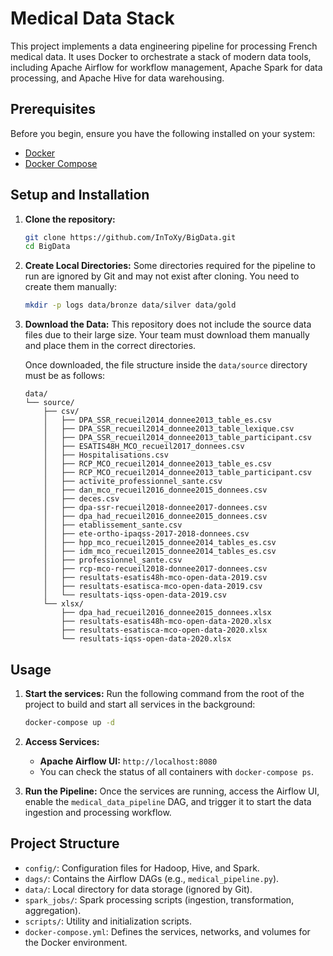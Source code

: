 # Medical Data Stack

This project implements a data engineering pipeline for processing French medical data. It uses Docker to orchestrate a stack of modern data tools, including Apache Airflow for workflow management, Apache Spark for data processing, and Apache Hive for data warehousing.

## Prerequisites

Before you begin, ensure you have the following installed on your system:
-   [Docker](https://docs.docker.com/get-docker/)
-   [Docker Compose](https://docs.docker.com/compose/install/)

## Setup and Installation

1.  **Clone the repository:**
    ```bash
    git clone https://github.com/InToXy/BigData.git
    cd BigData
    ```

2.  **Create Local Directories:**
    Some directories required for the pipeline to run are ignored by Git and may not exist after cloning. You need to create them manually:
    ```bash
    mkdir -p logs data/bronze data/silver data/gold
    ```

3.  **Download the Data:**
    This repository does not include the source data files due to their large size. Your team must download them manually and place them in the correct directories.

    Once downloaded, the file structure inside the `data/source` directory must be as follows:
    ```
    data/
    └── source/
        ├── csv/
        │   ├── DPA_SSR_recueil2014_donnee2013_table_es.csv
        │   ├── DPA_SSR_recueil2014_donnee2013_table_lexique.csv
        │   ├── DPA_SSR_recueil2014_donnee2013_table_participant.csv
        │   ├── ESATIS48H_MCO_recueil2017_donnees.csv
        │   ├── Hospitalisations.csv
        │   ├── RCP_MCO_recueil2014_donnee2013_table_es.csv
        │   ├── RCP_MCO_recueil2014_donnee2013_table_participant.csv
        │   ├── activite_professionnel_sante.csv
        │   ├── dan_mco_recueil2016_donnee2015_donnees.csv
        │   ├── deces.csv
        │   ├── dpa-ssr-recueil2018-donnee2017-donnees.csv
        │   ├── dpa_had_recueil2016_donnee2015_donnees.csv
        │   ├── etablissement_sante.csv
        │   ├── ete-ortho-ipaqss-2017-2018-donnees.csv
        │   ├── hpp_mco_recueil2015_donnee2014_tables_es.csv
        │   ├── idm_mco_recueil2015_donnee2014_tables_es.csv
        │   ├── professionnel_sante.csv
        │   ├── rcp-mco-recueil2018-donnee2017-donnees.csv
        │   ├── resultats-esatis48h-mco-open-data-2019.csv
        │   ├── resultats-esatisca-mco-open-data-2019.csv
        │   └── resultats-iqss-open-data-2019.csv
        └── xlsx/
            ├── dpa_had_recueil2016_donnee2015_donnees.xlsx
            ├── resultats-esatis48h-mco-open-data-2020.xlsx
            ├── resultats-esatisca-mco-open-data-2020.xlsx
            └── resultats-iqss-open-data-2020.xlsx
    ```

## Usage

1.  **Start the services:**
    Run the following command from the root of the project to build and start all services in the background:
    ```bash
    docker-compose up -d
    ```

2.  **Access Services:**
    -   **Apache Airflow UI:** `http://localhost:8080`
    -   You can check the status of all containers with `docker-compose ps`.

3.  **Run the Pipeline:**
    Once the services are running, access the Airflow UI, enable the `medical_data_pipeline` DAG, and trigger it to start the data ingestion and processing workflow.

## Project Structure

-   `config/`: Configuration files for Hadoop, Hive, and Spark.
-   `dags/`: Contains the Airflow DAGs (e.g., `medical_pipeline.py`).
-   `data/`: Local directory for data storage (ignored by Git).
-   `spark_jobs/`: Spark processing scripts (ingestion, transformation, aggregation).
-   `scripts/`: Utility and initialization scripts.
-   `docker-compose.yml`: Defines the services, networks, and volumes for the Docker environment.
